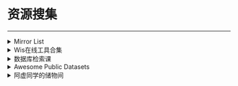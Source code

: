 # 资源搜集

---

<div class="grid">
    <div><details><summary>Mirror List</summary><p>这是一个由私人维护的镜像站列表，其中包含了中国大陆可直接访问的Google Search、Google Scholar、Wayback Machine（网页时光机）、DuckDuckGo（另一个搜索引擎）、Github、OpenSources镜像。<br/><a href="https://www.library.ac.cn/" target="_blank" role="button" class="outline">访问网站</a></p></details></div>
    <div><details><summary>Wis在线工具合集</summary><p>包含词云、PDF编辑、区位分析工具、旅游资源数据库、绘图等工具的在线工具网站。<br/><a href="https://mywis.cn/tools" target="_blank" role="button" class="outline">访问网站</a></p></details></div>
    <div><details><summary>数据库检索课</summary><p>收集全球数据库，提供数据库检索教程和最新进展。<br/><a href="https://www.jiansuoke.com/" target="_blank" role="button" class="outline">访问网站</a></p></details></div>
</div>
<div class="grid">
    <div><details><summary>Awesome Public Datasets</summary><p>一个GitHub开源项目，搜集各种公开的数据库，语言以英语为主。<br/><a href="https://github.com/awesomedata/awesome-public-datasets" target="_blank" role="button" class="outline">访问网站</a></p></details></div>
    <div><details><summary>阿虚同学的储物间</summary><p>另一个资源搜集网站，还提供软件下载和文章教程。<br/><a href="https://axutongxue.com/" target="_blank" role="button" class="outline">访问网站</a><br/><a href="https://axutongxue.net/" target="_blank" role="button" class="outline">备用链接</a></p></details></div>
    <div> </div>
</div>